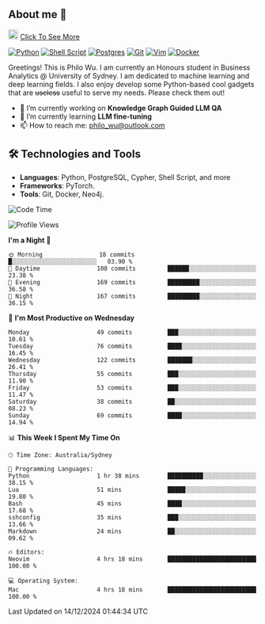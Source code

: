 ## About me 🤗

<a href="#"><img src="https://media.giphy.com/media/hvRJCLFzcasrR4ia7z/giphy.gif" width="20px" height="20px"></a> [Click To See More](https://codeboyphilo.github.io)

[![Python](https://img.shields.io/badge/python-3670A0?style=for-the-badge&logo=python&logoColor=ffdd54)](#)
[![Shell Script](https://img.shields.io/badge/shell_script-%23121011.svg?style=for-the-badge&logo=gnu-bash&logoColor=white)](#)
[![Postgres](https://img.shields.io/badge/postgres-%23316192.svg?style=for-the-badge&logo=postgresql&logoColor=white)](#)
[![Git](https://img.shields.io/badge/git-%23F05033.svg?style=for-the-badge&logo=git&logoColor=white)](#)
[![Vim](https://img.shields.io/badge/VIM-%2311AB00.svg?style=for-the-badge&logo=vim&logoColor=white)](#)
[![Docker](https://img.shields.io/badge/docker-%230db7ed.svg?style=for-the-badge&logo=docker&logoColor=white)](#)

Greetings! This is Philo Wu. I am currently an Honours student in Business Analytics \@ University of Sydney. I am dedicated to machine learning and deep learning fields. I also enjoy develop some Python-based cool gadgets that are ~~useless~~ useful to serve my needs. Please check them out!

- 🔭 I’m currently working on **Knowledge Graph Guided LLM QA**
- 🌱 I’m currently learning **LLM fine-tuning**
- 📫 How to reach me: philo_wu@outlook.com

## 🛠 Technologies and Tools
- **Languages**: Python, PostgreSQL, Cypher, Shell Script, and more
- **Frameworks**: PyTorch.
- **Tools**: Git, Docker, Neo4j.

<!--START_SECTION:waka-->
![Code Time](http://img.shields.io/badge/Code%20Time-634%20hrs%2046%20mins-blue)

![Profile Views](http://img.shields.io/badge/Profile%20Views-6-blue)

**I'm a Night 🦉** 

```text
🌞 Morning                18 commits          █░░░░░░░░░░░░░░░░░░░░░░░░   03.90 % 
🌆 Daytime                108 commits         ██████░░░░░░░░░░░░░░░░░░░   23.38 % 
🌃 Evening                169 commits         █████████░░░░░░░░░░░░░░░░   36.58 % 
🌙 Night                  167 commits         █████████░░░░░░░░░░░░░░░░   36.15 % 
```
📅 **I'm Most Productive on Wednesday** 

```text
Monday                   49 commits          ███░░░░░░░░░░░░░░░░░░░░░░   10.61 % 
Tuesday                  76 commits          ████░░░░░░░░░░░░░░░░░░░░░   16.45 % 
Wednesday                122 commits         ███████░░░░░░░░░░░░░░░░░░   26.41 % 
Thursday                 55 commits          ███░░░░░░░░░░░░░░░░░░░░░░   11.90 % 
Friday                   53 commits          ███░░░░░░░░░░░░░░░░░░░░░░   11.47 % 
Saturday                 38 commits          ██░░░░░░░░░░░░░░░░░░░░░░░   08.23 % 
Sunday                   69 commits          ████░░░░░░░░░░░░░░░░░░░░░   14.94 % 
```


📊 **This Week I Spent My Time On** 

```text
🕑︎ Time Zone: Australia/Sydney

💬 Programming Languages: 
Python                   1 hr 38 mins        ██████████░░░░░░░░░░░░░░░   38.15 % 
Lua                      51 mins             █████░░░░░░░░░░░░░░░░░░░░   19.80 % 
Bash                     45 mins             ████░░░░░░░░░░░░░░░░░░░░░   17.68 % 
sshconfig                35 mins             ███░░░░░░░░░░░░░░░░░░░░░░   13.66 % 
Markdown                 24 mins             ██░░░░░░░░░░░░░░░░░░░░░░░   09.62 % 

🔥 Editors: 
Neovim                   4 hrs 18 mins       █████████████████████████   100.00 % 

💻 Operating System: 
Mac                      4 hrs 18 mins       █████████████████████████   100.00 % 
```


 Last Updated on 14/12/2024 01:44:34 UTC
<!--END_SECTION:waka-->

